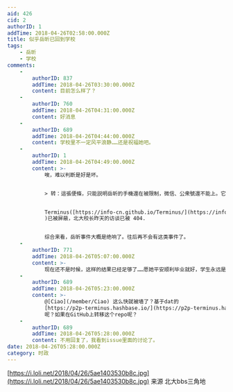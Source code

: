 ```yaml
---
aid: 426
cid: 2
authorID: 1
addTime: 2018-04-26T02:58:00.000Z
title: 似乎岳昕已回到学校
tags:
    - 岳昕
    - 学校
comments:
    -
        authorID: 837
        addTime: 2018-04-26T03:30:00.000Z
        content: 目前怎么样了？
    -
        authorID: 760
        addTime: 2018-04-26T04:31:00.000Z
        content: 好消息
    -
        authorID: 689
        addTime: 2018-04-26T04:44:00.000Z
        content: 学校里不一定风平浪静……还是祝福她吧。
    -
        authorID: 1
        addTime: 2018-04-26T04:49:00.000Z
        content: >-
            唉，难以判断是好是坏。


            > 转：這張便條，只能説明岳昕的手機還在被限制，微信、公衆號還不能上。它在什麽情況下完成的，令人有想象的空間，岳昕所在的微信群都在議論。


            Terminus([https://info-cn.github.io/Terminus/](https://info-cn.github.io/Terminus/)
            )已被屏蔽，北大校长昨天的访谈已被 404.


            综合来看，岳昕事件大概是绝响了。往后再不会有这类事件了。
    -
        authorID: 771
        addTime: 2018-04-26T05:07:00.000Z
        content: >-
            现在还不是时候，这样的结果已经足够了……愿她平安顺利毕业就好，学生永远是社会的弱势群体，我们身上的枷锁还未卸掉，这次事件就让他暂时平息下来，这对任何一方都有好处。但不是绝唱，在一个封闭体制内想要彻底民主下来并不现实。我们每个人都有关注，都有记录，未来留给她，留给我们，留给新闻人，愿意在一片新闻已死的土地上发声的机会还有很多。如今再在这一件事上纠缠不清恐怕只会带给岳昕伤害，也会让平稳推进民主进程变得愈加艰难，而唯一获利的还真有可能只是传说中的境外分裂势力了。
    -
        authorID: 689
        addTime: 2018-04-26T05:23:00.000Z
        content: >-
            @[Ciao](/member/Ciao) 这么快就被墙了？基于dat的
            [https://p2p-terminus.hashbase.io/](https://p2p-terminus.hashbase.io/)
            呢？如果在GitHub上转移这个repo呢？
    -
        authorID: 689
        addTime: 2018-04-26T05:28:00.000Z
        content: 不用回复了，我看到issue里面的讨论了。
date: 2018-04-26T05:28:00.000Z
category: 时政
---
```


[https://i.loli.net/2018/04/26/5ae1403530b8c.jpg](https://i.loli.net/2018/04/26/5ae1403530b8c.jpg) 来源 北大bbs三角地
